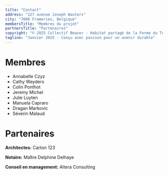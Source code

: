 ```yaml
---
title: "Contact"
address: "227 avenue Joseph Wauters"
city: "7080 Frameries, Belgique"
membersTitle: "Membres du projet"
partnersTitle: "Partenaires"
copyright: "© 2025 Collectif Beaver - Habitat partagé de la Ferme du Temple"
tagline: "Janvier 2025 - Conçu avec passion pour un avenir durable"
---
```


# Membres

- Annabelle Czyz
- Cathy Weyders
- Colin Ponthot
- Jeremy Michel
- Julie Luyten
- Manuela Capraro
- Dragan Markovic
- Séverin Malaud

# Partenaires

**Architectes:** Carton 123

**Notaire:** Maître Delphine Delhaye

**Conseil en management:** Altera Consulting
